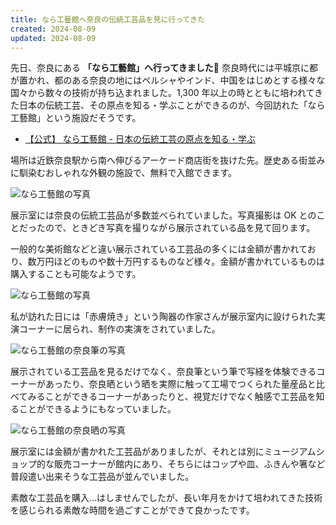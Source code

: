 ```yaml
---
title: なら工藝館へ奈良の伝統工芸品を見に行ってきた
created: 2024-08-09
updated: 2024-08-09
---
```


先日、奈良にある **「なら工藝館」へ行ってきました🦌** 奈良時代には平城京に都が置かれ、都のある奈良の地にはペルシャやインド、中国をはじめとする様々な国々から数々の技術が持ち込まれました。1,300 年以上の時とともに培われてきた日本の伝統工芸、その原点を知る・学ぶことができるのが、今回訪れた「なら工藝館」という施設だそうです。

- [【公式】 なら工藝館 - 日本の伝統工芸の原点を知る・学ぶ](https://nara-kogeikan.city.nara.nara.jp/)

場所は近鉄奈良駅から南へ伸びるアーケード商店街を抜けた先。歴史ある街並みに馴染むおしゃれな外観の施設で、無料で入館できます。

![なら工藝館の写真](0ea07885-918e-4d99-67c2-0cd5bfd54000)

展示室には奈良の伝統工芸品が多数並べられていました。写真撮影は OK とのことだったので、ときどき写真を撮りながら展示されている品を見て回ります。

一般的な美術館などと違い展示されている工芸品の多くには金額が書かれており、数万円ほどのものや数十万円するものなど様々。金額が書かれているものは購入することも可能なようです。

![なら工藝館の写真](9c80e62d-ec04-4834-f558-3b70730fe000)

私が訪れた日には「赤膚焼き」という陶器の作家さんが展示室内に設けられた実演コーナーに居られ、制作の実演をされていました。

![なら工藝館の奈良筆の写真](ae7e1995-460a-4ec4-9ba6-cff95fa4ff00)

展示されている工芸品を見るだけでなく、奈良筆という筆で写経を体験できるコーナーがあったり、奈良晒という晒を実際に触って工場でつくられた量産品と比べてみることができるコーナーがあったりと、視覚だけでなく触感で工芸品を知ることができるようにもなっていました。

![なら工藝館の奈良晒の写真](2011ac91-0f6c-4f39-be12-8213596fb600)

展示室には金額が書かれた工芸品がありましたが、それとは別にミュージアムショップ的な販売コーナーが館内にあり、そちらにはコップや皿、ふきんや箸など普段遣い出来そうな工芸品が並んでいました。

素敵な工芸品を購入…はしませんでしたが、長い年月をかけて培われてきた技術を感じられる素敵な時間を過ごすことができて良かったです。
